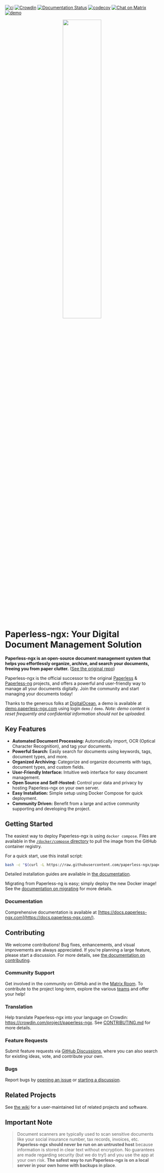 [![ci](https://github.com/paperless-ngx/paperless-ngx/workflows/ci/badge.svg)](https://github.com/paperless-ngx/paperless-ngx/actions)
[![Crowdin](https://badges.crowdin.net/paperless-ngx/localized.svg)](https://crowdin.com/project/paperless-ngx)
[![Documentation Status](https://img.shields.io/github/deployments/paperless-ngx/paperless-ngx/github-pages?label=docs)](https://docs.paperless-ngx.com)
[![codecov](https://codecov.io/gh/paperless-ngx/paperless-ngx/branch/main/graph/badge.svg?token=VK6OUPJ3TY)](https://codecov.io/gh/paperless-ngx/paperless-ngx)
[![Chat on Matrix](https://matrix.to/img/matrix-badge.svg)](https://matrix.to/#/%23paperlessngx%3Amatrix.org)
[![demo](https://cronitor.io/badges/ve7ItY/production/W5E_B9jkelG9ZbDiNHUPQEVH3MY.svg)](https://demo.paperless-ngx.com)

<p align="center">
  <picture>
    <source media="(prefers-color-scheme: dark)" srcset="https://github.com/paperless-ngx/paperless-ngx/blob/main/resources/logo/web/png/White%20logo%20-%20no%20background.png" width="50%">
    <source media="(prefers-color-scheme: light)" srcset="https://github.com/paperless-ngx/paperless-ngx/raw/main/resources/logo/web/png/Black%20logo%20-%20no%20background.png" width="50%">
    <img src="https://github.com/paperless-ngx/paperless-ngx/raw/main/resources/logo/web/png/Black%20logo%20-%20no%20background.png" width="50%">
  </picture>
</p>

# Paperless-ngx: Your Digital Document Management Solution

**Paperless-ngx is an open-source document management system that helps you effortlessly organize, archive, and search your documents, freeing you from paper clutter.** ([See the original repo](https://github.com/paperless-ngx/paperless-ngx))

Paperless-ngx is the official successor to the original [Paperless](https://github.com/the-paperless-project/paperless) & [Paperless-ng](https://github.com/jonaswinkler/paperless-ng) projects, and offers a powerful and user-friendly way to manage all your documents digitally.  Join the community and start managing your documents today!

Thanks to the generous folks at [DigitalOcean](https://m.do.co/c/8d70b916d462), a demo is available at [demo.paperless-ngx.com](https://demo.paperless-ngx.com) using login `demo` / `demo`. _Note: demo content is reset frequently and confidential information should not be uploaded._

## Key Features

*   **Automated Document Processing:** Automatically import, OCR (Optical Character Recognition), and tag your documents.
*   **Powerful Search:** Easily search for documents using keywords, tags, document types, and more.
*   **Organized Archiving:** Categorize and organize documents with tags, document types, and custom fields.
*   **User-Friendly Interface:** Intuitive web interface for easy document management.
*   **Open Source and Self-Hosted:** Control your data and privacy by hosting Paperless-ngx on your own server.
*   **Easy Installation:** Simple setup using Docker Compose for quick deployment.
*   **Community Driven:** Benefit from a large and active community supporting and developing the project.

## Getting Started

The easiest way to deploy Paperless-ngx is using `docker compose`.  Files are available in the [`/docker/compose` directory](https://github.com/paperless-ngx/paperless-ngx/tree/main/docker/compose) to pull the image from the GitHub container registry.

For a quick start, use this install script:

```bash
bash -c "$(curl -L https://raw.githubusercontent.com/paperless-ngx/paperless-ngx/main/install-paperless-ngx.sh)"
```

Detailed installation guides are available in [the documentation](https://docs.paperless-ngx.com/setup/#installation).

Migrating from Paperless-ng is easy; simply deploy the new Docker image! See the [documentation on migrating](https://docs.paperless-ngx.com/setup/#migrating-to-paperless-ngx) for more details.

### Documentation

Comprehensive documentation is available at [https://docs.paperless-ngx.com](https://docs.paperless-ngx.com/).

## Contributing

We welcome contributions! Bug fixes, enhancements, and visual improvements are always appreciated. If you're planning a large feature, please start a discussion.  For more details, see [the documentation on contributing](https://docs.paperless-ngx.com/development/).

### Community Support

Get involved in the community on GitHub and in the [Matrix Room](https://matrix.to/#/#paperless:matrix.org).  To contribute to the project long-term, explore the various [teams](https://github.com/orgs/paperless-ngx/people) and offer your help!

### Translation

Help translate Paperless-ngx into your language on Crowdin: https://crowdin.com/project/paperless-ngx.  See [CONTRIBUTING.md](https://github.com/paperless-ngx/paperless-ngx/blob/main/CONTRIBUTING.md#translating-paperless-ngx) for more details.

### Feature Requests

Submit feature requests via [GitHub Discussions](https://github.com/paperless-ngx/paperless-ngx/discussions/categories/feature-requests), where you can also search for existing ideas, vote, and contribute your own.

### Bugs

Report bugs by [opening an issue](https://github.com/paperless-ngx/paperless-ngx/issues) or [starting a discussion](https://github.com/paperless-ngx/paperless-ngx/discussions).

## Related Projects

See [the wiki](https://github.com/paperless-ngx/paperless-ngx/wiki/Related-Projects) for a user-maintained list of related projects and software.

## Important Note

> Document scanners are typically used to scan sensitive documents like your social insurance number, tax records, invoices, etc. **Paperless-ngx should never be run on an untrusted host** because information is stored in clear text without encryption. No guarantees are made regarding security (but we do try!) and you use the app at your own risk.
> **The safest way to run Paperless-ngx is on a local server in your own home with backups in place**.